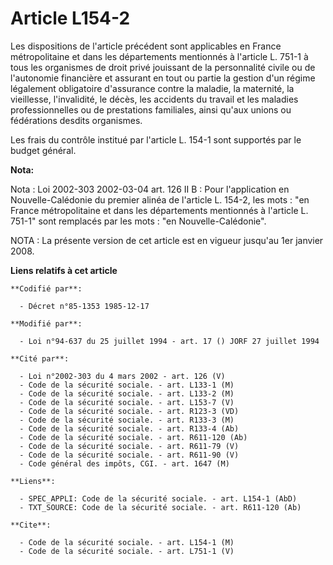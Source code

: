 # Article L154-2

Les dispositions de l'article précédent sont applicables en France métropolitaine et dans les départements mentionnés à
l'article L. 751-1 à tous les organismes de droit privé jouissant de la personnalité civile ou de l'autonomie financière et
assurant en tout ou partie la gestion d'un régime légalement obligatoire d'assurance contre la maladie, la maternité, la
vieillesse, l'invalidité, le décès, les accidents du travail et les maladies professionnelles ou de prestations familiales,
ainsi qu'aux unions ou fédérations desdits organismes. 

Les frais du contrôle institué par l'article L. 154-1 sont supportés par le budget général.

**Nota:**

Nota : Loi 2002-303 2002-03-04 art. 126 II B : Pour l'application en Nouvelle-Calédonie du premier alinéa de l'article L.
154-2, les mots : "en France métropolitaine et dans les départements mentionnés à l'article L. 751-1" sont remplacés par les
mots : "en Nouvelle-Calédonie".

NOTA : La présente version de cet article est en vigueur jusqu'au 1er janvier 2008.

**Liens relatifs à cet article**

	**Codifié par**:

	  - Décret n°85-1353 1985-12-17

	**Modifié par**:

	  - Loi n°94-637 du 25 juillet 1994 - art. 17 () JORF 27 juillet 1994

	**Cité par**:

	  - Loi n°2002-303 du 4 mars 2002 - art. 126 (V)
	  - Code de la sécurité sociale. - art. L133-1 (M)
	  - Code de la sécurité sociale. - art. L133-2 (M)
	  - Code de la sécurité sociale. - art. L153-7 (V)
	  - Code de la sécurité sociale. - art. R123-3 (VD)
	  - Code de la sécurité sociale. - art. R133-3 (M)
	  - Code de la sécurité sociale. - art. R133-4 (Ab)
	  - Code de la sécurité sociale. - art. R611-120 (Ab)
	  - Code de la sécurité sociale. - art. R611-79 (V)
	  - Code de la sécurité sociale. - art. R611-90 (V)
	  - Code général des impôts, CGI. - art. 1647 (M)

	**Liens**:

	  - SPEC_APPLI: Code de la sécurité sociale. - art. L154-1 (AbD)
	  - TXT_SOURCE: Code de la sécurité sociale. - art. R611-120 (Ab)

	**Cite**:

	  - Code de la sécurité sociale. - art. L154-1 (M)
	  - Code de la sécurité sociale. - art. L751-1 (V)
